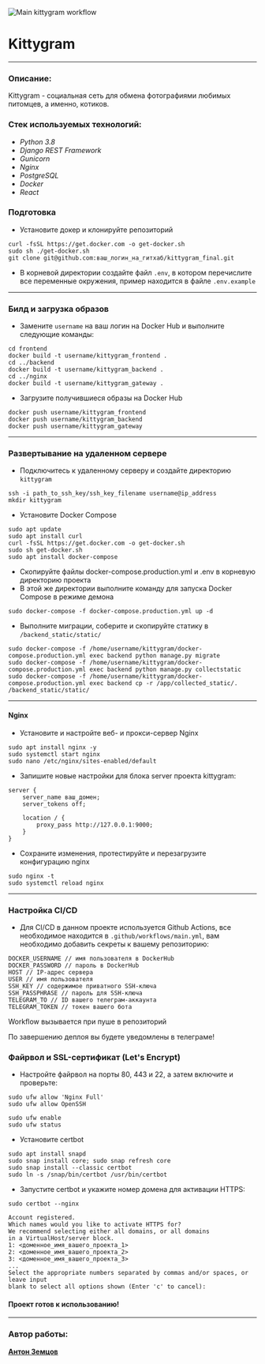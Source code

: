 ![Main kittygram workflow](https://github.com/antonata-c/kittygram_final/actions/workflows/main.yml/badge.svg?event=push)
# Kittygram
***
### Описание:
Kittygram - социальная сеть для обмена фотографиями любимых питомцев, а именно, котиков.

### Стек используемых технологий:
- _Python 3.8_
- _Django REST Framework_
- _Gunicorn_
- _Nginx_
- _PostgreSQL_
- _Docker_
- _React_


### Подготовка
- Установите докер и клонируйте репозиторий
```shell
curl -fsSL https://get.docker.com -o get-docker.sh
sudo sh ./get-docker.sh
git clone git@github.com:ваш_логин_на_гитхаб/kittygram_final.git
```
- В корневой директории создайте файл ```.env```, в котором перечислите все переменные окружения, пример находится в файле ```.env.example```
***
### Билд и загрузка образов
- Замените ```username``` на ваш логин на Docker Hub и выполните следующие команды:
```shell
cd frontend
docker build -t username/kittygram_frontend .
cd ../backend
docker build -t username/kittygram_backend .
cd ../nginx
docker build -t username/kittygram_gateway .  
```
- Загрузите получившиеся образы на Docker Hub
```shell
docker push username/kittygram_frontend
docker push username/kittygram_backend
docker push username/kittygram_gateway
```
***
### Развертывание на удаленном сервере
- Подключитесь к удаленному серверу и создайте директорию ```kittygram```
```shell
ssh -i path_to_ssh_key/ssh_key_filename username@ip_address
mkdir kittygram
```
- Установите Docker Compose
```shell
sudo apt update
sudo apt install curl
curl -fsSL https://get.docker.com -o get-docker.sh
sudo sh get-docker.sh
sudo apt install docker-compose 
```
- Скопируйте файлы docker-compose.production.yml и .env в корневую директорию проекта
- В этой же директории выполните команду для запуска Docker Compose в режиме демона
```shell
sudo docker-compose -f docker-compose.production.yml up -d
```
- Выполните миграции, соберите и скопируйте статику в ```/backend_static/static/```
```shell
sudo docker-compose -f /home/username/kittygram/docker-compose.production.yml exec backend python manage.py migrate
sudo docker-compose -f /home/username/kittygram/docker-compose.production.yml exec backend python manage.py collectstatic
sudo docker-compose -f /home/username/kittygram/docker-compose.production.yml exec backend cp -r /app/collected_static/. /backend_static/static/
```
***
#### Nginx
- Установите и настройте веб- и прокси-сервер Nginx
```shell
sudo apt install nginx -y
sudo systemctl start nginx
sudo nano /etc/nginx/sites-enabled/default 
```
- Запишите новые настройки для блока server проекта kittygram:
```text
server {
    server_name ваш_домен;
    server_tokens off;

    location / {
        proxy_pass http://127.0.0.1:9000;
    }
}
```
- Сохраните изменения, протестируйте и перезагрузите конфигурацию nginx
```shell
sudo nginx -t
sudo systemctl reload nginx
```
***
### Настройка CI/CD
- Для CI/CD в данном проекте используется Github Actions, все необходимое находится в ```.github/workflows/main.yml```, вам необходимо добавить секреты к вашему репозиторию:
```text
DOCKER_USERNAME // имя пользователя в DockerHub
DOCKER_PASSWORD // пароль в DockerHub
HOST // IP-адрес сервера
USER // имя пользователя
SSH_KEY // содержимое приватного SSH-ключа
SSH_PASSPHRASE // пароль для SSH-ключа
TELEGRAM_TO // ID вашего телеграм-аккаунта
TELEGRAM_TOKEN // токен вашего бота
```
Workflow вызывается при пуше в репозиторий

По завершению деплоя вы будете уведомлены в телеграме!
### Файрвол и SSL-сертификат (Let's Encrypt)
- Настройте файрвол на порты 80, 443 и 22, а затем включите и проверьте:
```shell
sudo ufw allow 'Nginx Full'
sudo ufw allow OpenSSH

sudo ufw enable
sudo ufw status
```
- Установите certbot
```shell
sudo apt install snapd
sudo snap install core; sudo snap refresh core
sudo snap install --classic certbot
sudo ln -s /snap/bin/certbot /usr/bin/certbot 
```
- Запустите certbot и укажите номер домена для активации HTTPS:
```shell
sudo certbot --nginx

Account registered.
Which names would you like to activate HTTPS for?
We recommend selecting either all domains, or all domains
in a VirtualHost/server block.
1: <доменное_имя_вашего_проекта_1>
2: <доменное_имя_вашего_проекта_2>
3: <доменное_имя_вашего_проекта_3>
...
Select the appropriate numbers separated by commas and/or spaces, or leave input
blank to select all options shown (Enter 'c' to cancel):
```

#### Проект готов к использованию!
***
### Автор работы:
**[Антон Земцов](https://github.com/antonata-c)**